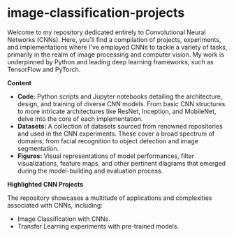 # image-classification-projects

Welcome to my repository dedicated entirely to Convolutional Neural Networks (CNNs). Here, you'll find a compilation of projects, experiments, and implementations where I've employed CNNs to tackle a variety of tasks, 
primarily in the realm of image processing and computer vision. My work is underpinned by Python and leading deep learning frameworks, such as TensorFlow and PyTorch.

**Content**

- **Code:** Python scripts and Jupyter notebooks detailing the architecture, design, and training of diverse CNN models. From basic CNN structures to more intricate architectures like ResNet, Inception, and MobileNet,
delve into the core of each implementation.
- **Datasets:** A collection of datasets sourced from renowned repositories and used in the CNN experiments. These cover a broad spectrum of domains, from facial recognition to object detection and image segmentation.
- **Figures:** Visual representations of model performances, filter visualizations, feature maps, and other pertinent diagrams that emerged during the model-building and evaluation process.

**Highlighted CNN Projects**

The repository showcases a multitude of applications and complexities associated with CNNs, including:

- Image Classification with CNNs.
- Transfer Learning experiments with pre-trained models.
